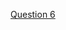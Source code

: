 [Question 6](https://www.linkedin.com/posts/vidhi-sharma426_%F0%9D%90%92%F0%9D%90%90%F0%9D%90%8B-%F0%9D%90%82%F0%9D%90%A1%F0%9D%90%9A%F0%9D%90%A5%F0%9D%90%A5%F0%9D%90%9E%F0%9D%90%A7%F0%9D%90%A0%F0%9D%90%9E-%F0%9D%90%85%F0%9D%90%A2%F0%9D%90%A7%F0%9D%90%9D%F0%9D%90%A2%F0%9D%90%A7%F0%9D%90%A0-activity-7245276913642921984-V7p4?utm_source=share&utm_medium=member_desktop)
